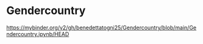 # Gendercountry

https://mybinder.org/v2/gh/benedettatogni25/Gendercountry/blob/main/Gendercountry.ipynb/HEAD
